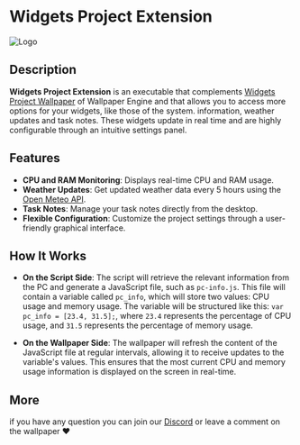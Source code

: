 # Widgets Project Extension

![Logo](icon.ico)

## Description

**Widgets Project Extension** is an executable that complements [Widgets Project Wallpaper](https://steamcommunity.com/sharedfiles/filedetails/?id=3137947556) of Wallpaper Engine and that allows you to access more options for your widgets, like those of the system. information, weather updates and task notes. These widgets update in real time and are highly configurable through an intuitive settings panel.

## Features

- **CPU and RAM Monitoring**: Displays real-time CPU and RAM usage.
- **Weather Updates**: Get updated weather data every 5 hours using the [Open Meteo API](https://open-meteo.com).
- **Task Notes**: Manage your task notes directly from the desktop.
- **Flexible Configuration**: Customize the project settings through a user-friendly graphical interface.

## How It Works

- **On the Script Side**: The script will retrieve the relevant information from the PC and generate a JavaScript file, such as `pc-info.js`. This file will contain a variable called `pc_info`, which will store two values: CPU usage and memory usage. The variable will be structured like this: `var pc_info = [23.4, 31.5];`, where `23.4` represents the percentage of CPU usage, and `31.5` represents the percentage of memory usage.

- **On the Wallpaper Side**: The wallpaper will refresh the content of the JavaScript file at regular intervals, allowing it to receive updates to the variable's values. This ensures that the most current CPU and memory usage information is displayed on the screen in real-time.

## More
if you have any question you can join our [Discord](https://discord.com/invite/63EUyQBZPm) or leave a comment on the wallpaper ❤️
